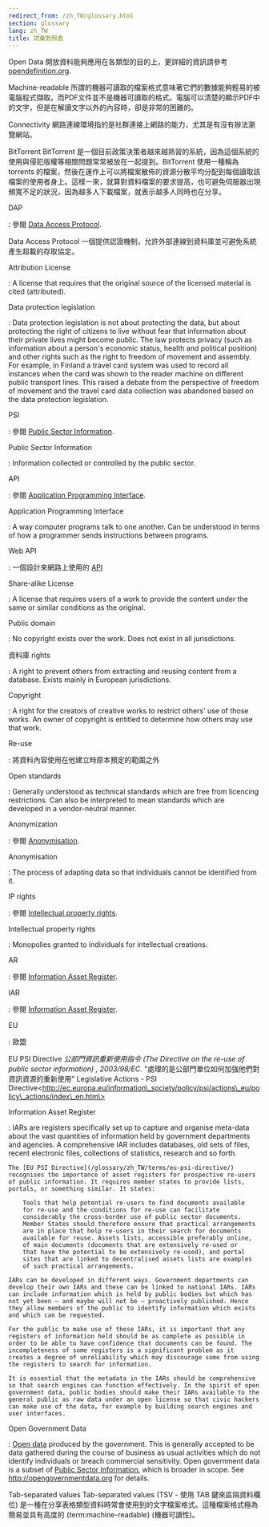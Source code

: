 ```yaml
---
redirect_from: /zh_TW/glossary.html
section: glossary
lang: zh_TW
title: 詞彙對照表
---
```


Open Data 開放資料能夠應用在各類型的目的上，更詳細的資訊請參考[opendefinition.org](http://www.opendefinition.org/).

Machine-readable 所謂的機器可讀取的檔案格式意味著它們的數據能夠輕易的被電腦程式擷取。而PDF文件並不是機器可讀取的格式。電腦可以清楚的顯示PDF中的文字，但是在解讀文字以外的內容時，卻是非常的困難的。

Connectivity 網路連線環境指的是社群連接上網路的能力，尤其是有沒有辦法瀏覽網站。

BitTorrent BitTorrent 是一個目前政策決策者越來越熟習的系統，因為這個系統的使用與侵犯版權等相關問題常常被放在一起提到。BitTorrent 使用一種稱為 torrents 的檔案，然後在運作上可以將檔案散佈的資源分散平均分配到每個讀取該檔案的使用者身上。這樣一來，就算對資料檔案的要求提高，也可避免伺服器出現頻寬不足的狀況，因為越多人下載檔案，就表示越多人同時也在分享。

DAP

:   參閱 [Data Access Protocol](/glossary/zh_TW/terms/data-access-protocol/).

Data Access Protocol 一個提供認證機制，允許外部連線到資料庫並可避免系統產生超載的存取協定。

Attribution License

:   A license that requires that the original source of the licensed material is cited (attributed).

Data protection legislation

:   Data protection legislation is not about protecting the data, but about protecting the right of citizens to live without fear that information about their private lives might become public. The law protects privacy (such as information about a person's economic status, health and political position) and other rights such as the right to freedom of movement and assembly. For example, in Finland a travel card system was used to record all instances when the card was shown to the reader machine on different public transport lines. This raised a debate from the perspective of freedom of movement and the travel card data collection was abandoned based on the data protection legislation.

PSI

:   參閱 [Public Sector Information](/glossary/zh_TW/terms/public-sector-information/).

Public Sector Information

:   Information collected or controlled by the public sector.

API

:   參閱 [Application Programming Interface](/glossary/zh_TW/terms/application-programming-interface/).

Application Programming Interface

:   A way computer programs talk to one another. Can be understood in terms of how a programmer sends instructions between programs.

Web API

:   一個設計來網路上使用的 [API](/glossary/zh_TW/terms/api/)

Share-alike License

:   A license that requires users of a work to provide the content under the same or similar conditions as the original.

Public domain

:   No copyright exists over the work. Does not exist in all jurisdictions.

資料庫 rights

:   A right to prevent others from extracting and reusing content from a database. Exists mainly in European jurisdictions.

Copyright

:   A right for the creators of creative works to restrict others' use of those works. An owner of copyright is entitled to determine how others may use that work.

Re-use

:   將資料內容使用在他建立時原本預定的範圍之外

Open standards

:   Generally understood as technical standards which are free from licencing restrictions. Can also be interpreted to mean standards which are developed in a vendor-neutral manner.

Anonymization

:   參閱 [Anonymisation](/glossary/zh_TW/terms/anonymisation/).

Anonymisation

:   The process of adapting data so that individuals cannot be identified from it.

IP rights

:   參閱 [Intellectual property rights](/glossary/zh_TW/terms/intellectual-property-rights/).

Intellectual property rights

:   Monopolies granted to individuals for intellectual creations.

AR

:   參閱 [Information Asset Register](/glossary/zh_TW/terms/information-asset-register/).

IAR

:   參閱 [Information Asset Register](/glossary/zh_TW/terms/information-asset-register/).

EU

:   歐盟

EU PSI Directive *公部門資訊重新使用指令 (The Directive on the re-use of public sector information) , 2003/98/EC.* "處理的是公部門單位如何加強他們對資訊資源的重新使用" Legislative Actions - PSI Directive\<http://ec.europa.eu/information\_society/policy/psi/actions\_eu/policy\_actions/index\_en.htm\>

Information Asset Register

:   IARs are registers specifically set up to capture and organise meta-data about the vast quantities of information held by government departments and agencies. A comprehensive IAR includes databases, old sets of files, recent electronic files, collections of statistics, research and so forth.

    The [EU PSI Directive](/glossary/zh_TW/terms/eu-psi-directive/) recognises the importance of asset registers for prospective re-users of public information. It requires member states to provide lists, portals, or something similar. It states:

        Tools that help potential re-users to find documents available
        for re-use and the conditions for re-use can facilitate
        considerably the cross-border use of public sector documents.
        Member States should therefore ensure that practical arrangements
        are in place that help re-users in their search for documents
        available for reuse. Assets lists, accessible preferably online,
        of main documents (documents that are extensively re-used or
        that have the potential to be extensively re-used), and portal
        sites that are linked to decentralised assets lists are examples
        of such practical arrangements.

    IARs can be developed in different ways. Government departments can develop their own IARs and these can be linked to national IARs. IARs can include information which is held by public bodies but which has not yet been – and maybe will not be – proactively published. Hence they allow members of the public to identify information which exists and which can be requested.

    For the public to make use of these IARs, it is important that any registers of information held should be as complete as possible in order to be able to have confidence that documents can be found. The incompleteness of some registers is a significant problem as it creates a degree of unreliability which may discourage some from using the registers to search for information.

    It is essential that the metadata in the IARs should be comprehensive so that search engines can function effectively. In the spirit of open government data, public bodies should make their IARs available to the general public as raw data under an open license so that civic hackers can make use of the data, for example by building search engines and user interfaces.

Open Government Data

:   [Open data](/glossary/zh_TW/terms/open-data/) produced by the government. This is generally accepted to be data gathered during the course of business as usual activities which do not identify individuals or breach commercial sensitivity. Open government data is a subset of [Public Sector Information](/glossary/zh_TW/terms/public-sector-information/), which is broader in scope. See <http://opengovernmentdata.org> for details.

Tab-separated values Tab-separated values (TSV - 使用 TAB 鍵來區隔資料欄位) 是一種在分享表格類型資料時常會使用到的文字檔案格式。這種檔案格式極為簡易並具有高度的 {term:machine-readable} (機器可讀性)。
